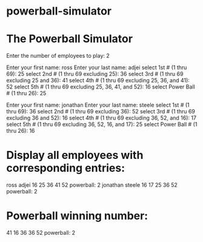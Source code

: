# powerball-simulator

The Powerball Simulator
=======================
Enter the number of employees to play: 2


Enter your first name: ross
Enter your last name: adjei
select 1st # (1 thru 69): 25
select 2nd # (1 thru 69 excluding 25): 36
select 3rd # (1 thru 69 excluding 25 and 36): 41
select 4th # (1 thru 69 excluding 25, 36, and 41): 52
select 5th # (1 thru 69 excluding 25, 36, 41, and 52): 16
select Power Ball # (1 thru 26): 25

Enter your first name: jonathan
Enter your last name: steele
select 1st # (1 thru 69): 36
select 2nd # (1 thru 69 excluding 36): 52
select 3rd # (1 thru 69 excluding 36 and 52): 16
select 4th # (1 thru 69 excluding 36, 52, and 16): 17
select 5th # (1 thru 69 excluding 36, 52, 16, and 17): 25
select Power Ball # (1 thru 26): 16

# Display all employees with corresponding entries:
ross adjei 16 25 36 41 52 powerball: 2
jonathan steele 16 17 25 36 52 powerball: 2

# Powerball winning number:
41 16 36 36 52 powerball: 2
